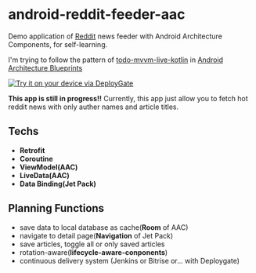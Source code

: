 # android-reddit-feeder-aac
Demo application of [Reddit](https://www.reddit.com/hot) news feeder with Android Architecture Components, for self-learning.

I'm trying to follow the pattern of [todo-mvvm-live-kotlin](https://github.com/googlesamples/android-architecture/tree/todo-mvvm-live-kotlin/) in [Android Architecture Blueprints](https://github.com/googlesamples/android-architecture)

[<img src="https://dply.me/7vcood/button/large" alt="Try it on your device via DeployGate">](https://dply.me/7vcood#install)

**This app is still in progress!!**
Currently, this app just allow you to fetch hot reddit news with only auther names and article titles.

## Techs

- **Retrofit**
- **Coroutine**
- **ViewModel(AAC)**
- **LiveData(AAC)**
- **Data Binding(Jet Pack)**

## Planning Functions

- save data to local database as cache(**Room** of AAC)
- navigate to detail page(**Navigation** of Jet Pack)
- save articles, toggle all or only saved articles
- rotation-aware(**lifecycle-aware-conponents**)
- continuous delivery system (Jenkins or Bitrise or... with Deploygate)


